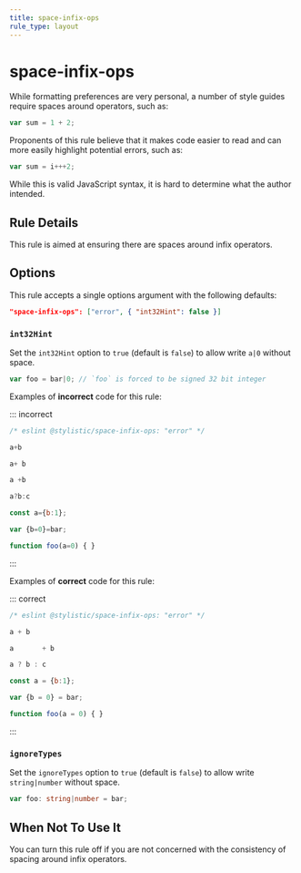 ```yaml
---
title: space-infix-ops
rule_type: layout
---
```


# space-infix-ops

While formatting preferences are very personal, a number of style guides require spaces around operators, such as:

```js
var sum = 1 + 2;
```

Proponents of this rule believe that it makes code easier to read and can more easily highlight potential errors, such as:

```js
var sum = i+++2;
```

While this is valid JavaScript syntax, it is hard to determine what the author intended.

## Rule Details

This rule is aimed at ensuring there are spaces around infix operators.

## Options

This rule accepts a single options argument with the following defaults:

```json
"space-infix-ops": ["error", { "int32Hint": false }]
```

### `int32Hint`

Set the `int32Hint` option to `true` (default is `false`) to allow write `a|0` without space.

```js
var foo = bar|0; // `foo` is forced to be signed 32 bit integer
```

Examples of **incorrect** code for this rule:

::: incorrect

```js
/* eslint @stylistic/space-infix-ops: "error" */

a+b

a+ b

a +b

a?b:c

const a={b:1};

var {b=0}=bar;

function foo(a=0) { }
```

:::

Examples of **correct** code for this rule:

::: correct

```js
/* eslint @stylistic/space-infix-ops: "error" */

a + b

a       + b

a ? b : c

const a = {b:1};

var {b = 0} = bar;

function foo(a = 0) { }
```

:::

### `ignoreTypes`

Set the `ignoreTypes` option to `true` (default is `false`) to allow write `string|number` without space.

```ts
var foo: string|number = bar;
```

## When Not To Use It

You can turn this rule off if you are not concerned with the consistency of spacing around infix operators.
